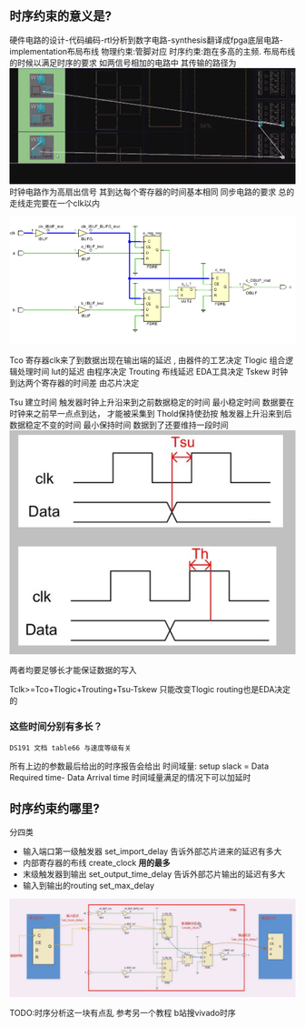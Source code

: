 ## 时序约束的意义是? 
硬件电路的设计-代码编码-rtl分析到数字电路-synthesis翻译成fpga底层电路-implementation布局布线
物理约束:管脚对应
时序约束:跑在多高的主频. 布局布线的时候以满足时序的要求
如两信号相加的电路中 其传输的路径为
<img src="./signal%20flow.png">
时钟电路作为高扇出信号 其到达每个寄存器的时间基本相同
同步电路的要求 总的走线走完要在一个clk以内

<img src="./schematic.png">

Tco 寄存器clk来了到数据出现在输出端的延迟 , 由器件的工艺决定
Tlogic 组合逻辑处理时间 lut的延迟 由程序决定
Trouting 布线延迟 EDA工具决定
Tskew 时钟到达两个寄存器的时间差 由芯片决定

Tsu 建立时间 触发器时钟上升沿来到之前数据稳定的时间 最小稳定时间
    数据要在时钟来之前早一点点到达， 才能被采集到
Thold保持使劲按 触发器上升沿来到后 数据稳定不变的时间 最小保持时间
    数据到了还要维持一段时间 
<img src="./Tsu%20Thold.png">

两者均要足够长才能保证数据的写入

Tclk>=Tco+Tlogic+Trouting+Tsu-Tskew  只能改变Tlogic routing也是EDA决定的

### 这些时间分别有多长？
    DS191 文档 table66 与速度等级有关 

所有上边的参数最后给出的时序报告会给出
时间域量: setup slack = Data Required time- Data Arrival time
时间域量满足的情况下可以加延时

## 时序约束约哪里?
分四类
 -  输入端口第一级触发器 set_import_delay  告诉外部芯片进来的延迟有多大
 -  内部寄存器的布线 create_clock **用的最多**
 -  末级触发器到输出 set_output_time_delay 告诉外部芯片输出的延迟有多大
 -  输入到输出的routing  set_max_delay

<img src="./contraints.png">

TODO:时序分析这一块有点乱 参考另一个教程 b站搜vivado时序
